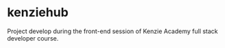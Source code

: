 # kenziehub
Project develop during the front-end session of Kenzie Academy full stack developer course.
